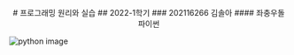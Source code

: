<p align="center">
# 프로그래밍 원리와 실습
## 2022-1학기
### 202116266 김솔아
#### 좌충우돌 파이썬

  ![python image](https://bygritmind.files.wordpress.com/2020/12/image-4.png?w=1024)
